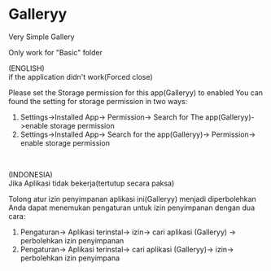 # Galleryy
Very Simple Gallery

Only work for "Basic" folder

(ENGLISH)</br>
if the application didn't work(Forced close)

Please set the Storage permission for this app(Galleryy) to enabled
You can found the setting for storage permission in two ways:
1. Settings->Installed App-> Permission-> Search for The app(Galleryy)->enable storage permission
2. Settings->Installed App-> Search for the app(Galleryy)-> Permission-> enable storage permission
</br>                                                       

(INDONESIA)</br>
Jika Aplikasi tidak bekerja(tertutup secara paksa)

Tolong atur izin penyimpanan aplikasi ini(Galleryy) menjadi diperbolehkan 
Anda dapat menemukan pengaturan untuk izin penyimpanan dengan dua cara:
1. Pengaturan-> Aplikasi terinstal-> izin-> cari aplikasi (Galleryy) -> perbolehkan izin penyimpanan
2. Pengaturan-> Aplikasi terinstal-> cari aplikasi (Galleryy)-> izin-> perbolehkan izin penyimpana
